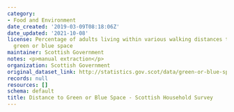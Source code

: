 ```yaml
---
category:
- Food and Environment
date_created: '2019-03-09T08:18:06Z'
date_updated: '2021-10-08'
license: Percentage of adults living within various walking distances to their nearest
  green or blue space
maintainer: Scottish Government
notes: <p>manual extraction</p>
organization: Scottish Government
original_dataset_link: http://statistics.gov.scot/data/green-or-blue-space-shs
records: null
resources: []
schema: default
title: Distance to Green or Blue Space - Scottish Household Survey
---
```

